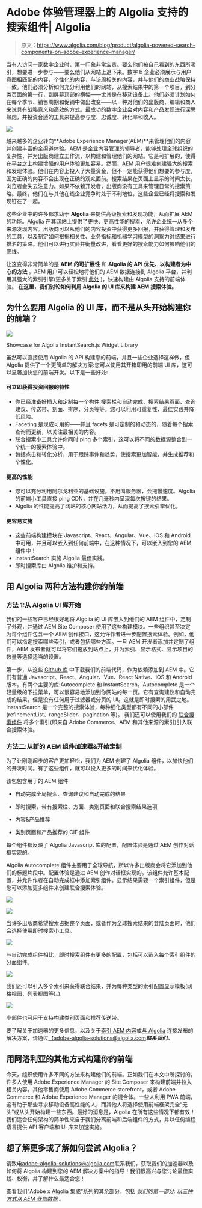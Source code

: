 # Adobe 体验管理器上的 Algolia 支持的搜索组件| Algolia

> 原文：<https://www.algolia.com/blog/product/algolia-powered-search-components-on-adobe-experience-manager/>

当有人访问一家数字企业时，第一印象非常宝贵。要么他们被自己看到的东西所吸引，想要进一步参与——要么他们从网站上退下来。数字 b 企业必须展示与用户意图相匹配的内容，个性化的内容，与该周相关的内容，并与他们的商业战略保持一致。他们必须分析如何充分利用他们的网站，从搜索结果中的第一个项目，到分类页面的第一行，到屏幕顶部的横幅——尤其是在移动设备上。他们必须计划如何在每个季节、销售周期和促销中做出改变——以一种对他们的出版商、编辑和商人来说具有战略意义和高效的方式。最成功的数字企业会对内容和产品发现进行深思熟虑，并投资合适的工具来提高参与度、忠诚度、转化率和收入。

![](img/f93f43ed482e4c3df11dc7ecf03e3569.png)

越来越多的企业转向**Adobe Experience Manager(AEM)**来管理他们的内容并创建丰富的全渠道体验。AEM 是企业内容管理的领导者，能够处理全球组织的复杂性，并为出版商建立工作流，以构建和管理他们的网站。它是可扩展的，使得在平台之上构建增强的用户体验更加容易。然而，AEM 用户很难创建强大的搜索和发现体验。他们在内容上投入了大量资金，但不一定能获得他们想要的参与度，因为正确的内容不会出现在正确的观众面前。搜索结果在页面上显示的时间太长，浏览者会失去注意力。如果不依赖开发者，出版商没有工具来管理日常的搜索策略。最终，他们在与其他在线企业竞争时处于不利地位，这些企业已经将搜索和发现钉在了一起。

这些企业中的许多都求助于 **Algolia** 来提供高级搜索和发现功能，从而扩展 AEM 的功能。Algolia 在其网站上提供了更快、更高性能的搜索，允许企业统一从多个来源发现内容。出版商可以从他们的内容投资中获得更多回报，并获得管理和发布的工具，以及制定如何根据相关性、业务指标和机器学习模型的洞察力对结果进行排名的策略。他们可以进行实验并衡量改进，看看更好的搜索能力如何影响他们的底线。

让这变得非常简单的是 **AEM 的可扩展性** 和 **Algolia 的 API 优先、以构建者为中心的方法** 。AEM 用户可以轻松地将他们的 AEM 数据连接到 Algolia 平台，并利用其强大的索引引擎(更多关于索引 [此处](https://www.algolia.com/blog/product/ingesting-data-from-adobe-experience-manager-aem-for-search-discovery/) )，快速构建由 Algolia 支持的前端体验。 **在这里，我们讨论如何利用 Algolia 的 UI 库来构建 AEM 搜索体验。**

## [](#why-use-algolia%e2%80%99s-ui-library-instead-of-building-your-front-end-from-scratch)为什么要用 Algolia 的 UI 库，而不是从头开始构建你的前端？

![](img/15beb33de694be624f52b481c9e76e8e.png)

Showcase for Algolia InstantSearch.js Widget Library

虽然可以直接使用 Algolia 的 API 构建您的前端，并且一些企业选择这样做，但 Algolia 提供了一个更简单的解决方案:您可以使用其开箱即用的前端 UI 库，这可以显著加快您的前端开发。以下是一些好处:

#### **可立即获得投资回报的特性**

*   你已经准备好插入和定制每一个构件:搜索栏和自动完成、搜索结果页面、查询建议、传送带、刻面、排序、分页等等。您可以利用可重复性、最佳实践并降低风险。
*   Faceting 是现成可用的——并且 facets 是可定制的和动态的，随着每个搜索查询而更新，以关注最相关的内容。
*   联合搜索小工具允许你同时 ping 多个索引，这可以将不同的数据源整合到一个统一的搜索体验中。
*   包括点击和转化分析，用于跟踪事件和趋势，使搜索更加智能，并生成推荐和个性化。

#### **更高的性能**

*   您可以充分利用阿尔戈利亚的基础设施。不用叫服务器，会拖慢速度。Algolia 的前端小工具直接 ping CDN，并在几毫秒内呈现每次按键的结果。
*   Algolia 的性能提高了网站的核心网站活力，从而提高了搜索引擎优化。

#### **更容易实施**

*   这些前端构建模块在 Javascript、React、Angular、Vue、iOS 和 Android 中可用，并且可以嵌入到任何前端中，在这种情况下，可以嵌入到您的 AEM 组件中！
*   InstantSearch 实施 Algolia 最佳实践。
*   即时搜索库由 Algolia 维护和支持。

## [](#two-approaches-to-building-your-frontend-with-algolia)用 Algolia 两种方法构建你的前端

### [](#approach-1-start-with-algolia-ui-libraries)方法 1:从 Algolia UI 库开始

我们的一些客户已经很好地将 Algolia 的 UI 库嵌入到他们的 AEM 组件中，定制了外观，并通过 AEM Site Composer 使用了这些构建模块。一些组织甚至决定为每个组件包含一个 AEM 创作接口，这允许作者进一步配置搜索体验。例如，他们可以指定搜索哪些索引，或者包括哪些方面。一旦 AEM 开发者添加并定制了组件，AEM 发布者就可以将它们拖放到站点上，并为索引、显示格式、显示项目的数量等选择适当的设置。

第一步，从这些 [Github 库](https://github.com/algolia/instantsearch.js/) 中下载我们的前端代码，作为依赖添加到 AEM 中。它们有普通 Javascript、React、Angular、Vue、React Native、iOS 和 Android 版本。有两个主要的库:Autocomplete 和 InstantSearch。Autocomplete 是一个轻量级的下拉菜单，可以很容易地添加到你网站的每一页。它有查询建议和自动完成的结果，但是没有任何用于过滤器或分页的 UI。这就是即时搜索的用武之地。InstantSearch 是一个完整的搜索体验，每种细化类型都有不同的小部件(refinementList、rangeSlider、pagination 等)。 我们还可以使用我们的 [联合搜索组件](https://www.algolia.com/doc/guides/solutions/ecommerce/search/autocomplete/federated-search/) 将多个索引(即来自 Adobe Commerce、AEM 和其他来源的索引)引入联合搜索体验。

### [](#approach-2-start-with-the-new-aem-component-accelerator-customize)方法二:从新的 AEM 组件加速器&开始定制

为了让刚刚起步的客户更加轻松，我们为 AEM 创建了 Algolia 组件，以加快他们的开发时间。有了这些组件，就可以投入更多的时间来优化体验。

该包包含用于的 AEM 组件

*   自动完成全局搜索、查询建议和自动完成的结果
*   即时搜索，带有搜索栏、方面、类别页面和联合搜索结果选项
*   内容&产品推荐
    
*   类别页面和产品推荐的 CIF 组件

每个组件都反映了 Algolia Javascript 库的配置，配置体验是通过 AEM 创作对话框实现的。

Algolia Autocomplete 组件主要用于全球导航，所以许多出版商会将它添加到他们的标题片段中。配置体验是通过 AEM 创作对话框实现的。该组件允许基本配置，并允许作者在自动完成框中添加索引组件。显示结果需要一个索引组件，但是您可以添加更多组件来创建联合搜索体验。

![](img/8bfb17b05f6789a86db481487a28a3d9.png)

![](img/daa677863b30227e46f228023f164091.png)

当许多出版商希望搜索占据整个页面，或者作为全球搜索结果的登陆页面时，他们会选择使用即时搜索小工具。

![](img/201c6e598d5e8a6deef69818c7cfa9c9.png)

与自动完成组件相比，即时搜索组件有更多的配置，包括可以嵌入每个索引组件的分面组件。

![](img/3e3588db485e0e833f264f2232ec3b60.png)

我们还可以引入多个索引来获得联合结果，并为每种类型的索引配置显示模板(网格视图、列表视图等)。).

![](img/2c6289ebab42b2e67e97ee26238ee230.png)

小部件也可用于支持构建类别页面和推荐传送带。

要了解关于加速器的更多信息，以及关于[索引 AEM 内容](https://www.algolia.com/blog/product/ingesting-data-from-adobe-experience-manager-aem-for-search-discovery/)或[与 Algolia](https://www.algolia.com/blog/product/leveraging-adobe-launch-events-in-algolia-for-personalization/) 连接发布的解决方案，请通过[【adobe-algolia-solutions@algolia.com](mailto:adobe-algolia-solutions@algolia.com)***联系我们。***

## [](#)

## [](#other-ways-to-build-your-front-end-with-algolia)用阿洛利亚的其他方式构建你的前端

今天，组织使用许多不同的方法来构建他们的前端。正如我们在本文中所探讨的，许多人使用 Adobe Experience Manager 的 Site Composer 来构建前端并拉入相关内容。其他零售商使用 Adobe Commerce storefront，或者 Adobe Commerce 和 Adobe Experience Manager 的混合体。一些人利用 PWA 前端，这有助于那些寻求移动设备高性能的人，而其他人将选择使用前端框架完全“无头”或从头开始构建一些东西。最好的消息是，Algolia 在所有这些情况下都有效！我们适合任何架构的简单性来自于我们分离前端和后端组件的方式，并以任何编程语言提供 API 客户端和 UI 库来加速实施。

## [](#)

## [](#want-to-learn-more-or-find-out-how-you-can-try-algolia)想了解更多或了解如何尝试 Algolia？

请致电[adobe-algolia-solutions@algolia.com](mailto:adobe-algolia-solutions@algolia.com)联系我们，获取我们的加速器以及如何将 Algolia 构建到您的 AEM 解决方案中的指导！我们很高兴与您讨论最佳实践、权衡，并了解什么最适合您！

查看我们“Adobe x Algolia 集成”系列的其余部分，包括 *我们的第一部分:* [*以三种方式从 AEM 获取数据*](https://www.algolia.com/blog/product/ingesting-data-from-adobe-experience-manager-aem-for-search-discovery/) 。